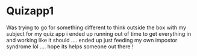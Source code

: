 # Quizapp1
Was trying to go for something different to think outside the box with my subject for my quiz app i ended up running out of time to get everything in and working like it should .... ended up just feeding my own impostor syndrome lol .... hope its helps someone out there  !
